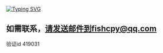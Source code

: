 [![Typing SVG](https://readme-typing-svg.demolab.com?font=Fira+Code&pause=1000&width=435&lines=%E4%BD%A0%E5%A5%BD%F0%9F%91%8B;Hello+%F0%9F%91%8B)](https://git.io/typing-svg)

## 如需联系，请发送邮件到fishcpy@qq.com

验证id 419031
